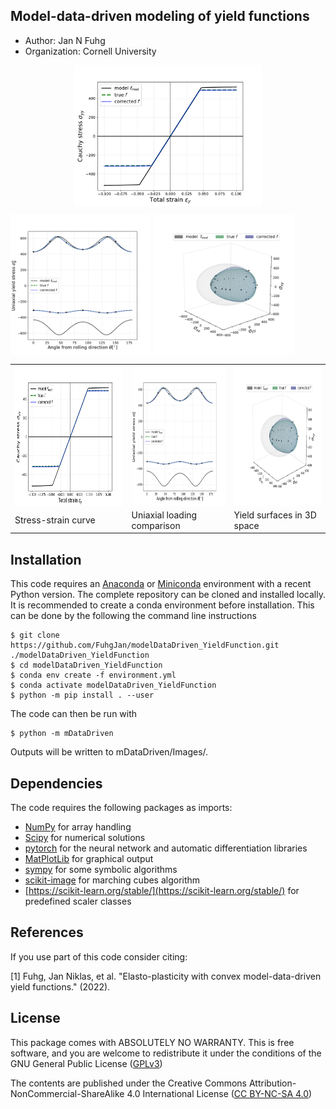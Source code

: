 ## Model-data-driven modeling of yield functions

  - Author: Jan N Fuhg
  - Organization: Cornell University



<p align="center">
<img align="middle" src="mDataDriven/Images/StressStrain.png" alt="Stress-strain curve" width="300" height="225" /> </p>
<img align="middle" src="mDataDriven/Images/uni_GP_corrected.png" alt="Yield surfaces in 3D space" width="225" height="225" /> 
<img align="middle" src="mDataDriven/Images/FullStressGP.png" alt="Yield surfaces in 3D space" width="225" height="225" />
</p> 

<table>
  <tr>
    <td><img align="middle" src="mDataDriven/Images/StressStrain.png" alt="Stress-strain curve" width="300" height="225" /> </td>
    <td><img align="middle" src="mDataDriven/Images/uni_GP_corrected.png" alt="Yield surfaces in 3D space" width="225" height="225" /> </td>
    <td><img align="middle" src="mDataDriven/Images/FullStressGP.png" alt="Yield surfaces in 3D space" width="225" height="225" /> </td>
  </tr>
    <tr>
    <td>Stress-strain curve</td>
     <td>Uniaxial loading comparison</td>
     <td>Yield surfaces in 3D space</td>
  </tr>
 </table>




## Installation
This code requires an [Anaconda](https://www.anaconda.com/products/individual) or [Miniconda](https://docs.conda.io/en/latest/miniconda.html) environment with a recent Python version.
The complete repository can be cloned and installed locally. It is recommended to create a conda environment before installation. This can be done by the following the command line instructions

```
$ git clone https://github.com/FuhgJan/modelDataDriven_YieldFunction.git ./modelDataDriven_YieldFunction
$ cd modelDataDriven_YieldFunction
$ conda env create -f environment.yml
$ conda activate modelDataDriven_YieldFunction
$ python -m pip install . --user

```
The code can then be run with

```
$ python -m mDataDriven
```

Outputs will be written to mDataDriven/Images/.


## Dependencies

The code requires the following packages as imports:

 - [NumPy](http://numpy.scipy.org) for array handling
 - [Scipy](https://www.scipy.org/) for numerical solutions
 - [pytorch](https://pytorch.org/) for the neural network and automatic differentiation libraries
 - [MatPlotLib](https://matplotlib.org/) for graphical output
 - [sympy](https://www.sympy.org/en/index.html) for some symbolic algorithms
 - [scikit-image](https://scikit-image.org/) for marching cubes algorithm
 - [https://scikit-learn.org/stable/](https://scikit-learn.org/stable/) for predefined scaler classes


## References
If you use part of this code consider citing:

[1] Fuhg, Jan Niklas, et al. "Elasto-plasticity with convex model-data-driven yield functions." (2022).




## License

This package comes with ABSOLUTELY NO WARRANTY. This is free
software, and you are welcome to redistribute it under the conditions of
the GNU General Public License
([GPLv3](http://www.fsf.org/licensing/licenses/gpl.html))

The contents are published under the 
Creative Commons Attribution-NonCommercial-ShareAlike 4.0 International License
([CC BY-NC-SA 4.0](http://creativecommons.org/licenses/by-nc-sa/4.0/))
